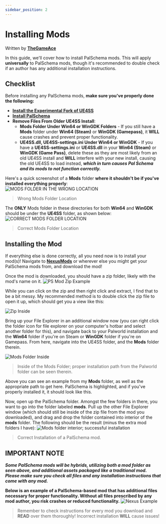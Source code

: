 ```yaml
---
sidebar_position: 2
---
```


# Installing Mods

Written by **[TheGameAce](https://next.nexusmods.com/profile/TheGameAceReal/mods?gameId=6063)**

In this guide, we'll cover how to install PalSchema mods. This will apply **universally** to PalSchema mods, though it's recommended to double check if an author has any additional installation instructions.

## Checklist
Before installing any PalSchema mods, **make sure you've properly done the following:**

 - **[Install the Experimental Fork of UE4SS](./installation.mdx#ue4ss---correct-version--installation)**
 - **[Install PalSchema](./installation.mdx#installing-palschema--using-palschema-mods)**
 - **Remove Files From Older UE4SS Install**:
    - **Mods Folder Under Win64 or WinGDK Folders** - If you still have a **Mods** folder under **Win64 (Steam)** or **WinGDK (Gamepass)**, it **WILL** cause crashes and prevent proper functionality.
    - **UE4SS.dll, UE4SS-settings.ini Under Win64 or WinGDK** - If you have a **UE4SS-settings.ini** or **UE4SS.dll** in your **Win64 (Steam)** or **WinGDK (Game Pass)**, delete these as they are most likely from an old UE4SS install and **WILL** interfere with your new install, causing the old UE4SS to load instead, ***which in turn causes Pal Schema and its mods to not function correctly.***
 
 Here's a quick screenshot of a **Mods** folder **where it shouldn't be if you've installed everything properly**:
 ![MODS FOLDER IN THE WRONG LOCATION](https://i.gyazo.com/86d4b188ca5e43387252263b3d71a76f.png)
 >Wrong Mods Folder Location
 
 The **ONLY** Mods folder in these directories for both **Win64** and **WinGDK** should be under the **UE4SS** folder, as shown below:
 ![CORRECT MODS FOLDER LOCATION](https://i.gyazo.com/a8cc1428ba5cee8e51069d6d74c0f1f5.png)
 >Correct Mods Folder Location
 
 ## Installing the Mod
 If everything else is done correctly, all you need now is to install your mod(s)! Navigate to **[NexusMods](https://www.nexusmods.com/games/palworld/mods?tag=PalSchema)** or wherever else you might get your PalSchema mods from, and download the mod!

Once the mod is downloaded, you should have a zip folder, likely with the mod's name on it.
![PS Mod Zip Example](https://i.gyazo.com/e7629ecca06ed012af16e8c0f0f64325.png)

While you can click on the zip and then right click and extract, I find that to be a bit messy. My recommended method is to double click the zip file to open it up, which should get you a view like this:

![Zip Inside](https://i.gyazo.com/9bfa40cfa72c138f9ece1bb85b36436c.png)

Bring up your File Explorer in an additional window now (you can right click the folder icon for file explorer on your computer's hotbar and select another folder for this), and navigate back to your Palworld installation and the **Win64** folder if you're on Steam or **WinGDK** folder if you're on Gamepass. From here, navigate into the UE4SS folder, and the **Mods** folder therein.

![Mods Folder Inside](https://i.gyazo.com/e593fa1348527ca329505b5c4e5f0487.png)
>Inside of the Mods Folder; proper installation path from the Palworld folder can be seen therein.

Above you can see an example from my **Mods** folder, as well as the appropriate path to get here. PalSchema is highlighted, and if you've properly installed it, it should look like this.

Now, open up the PalSchema folder. Amongst the few folders in there, you want to go into the folder labeled **mods**. Pull up the other File Explorer window (which should still be inside of the zip file from the mod you downloaded), and drag and drop the folder contained into interior of the **mods** folder. The following should be the result (minus the extra mod folders I have):
![Mods folder interior; successful installation](https://i.gyazo.com/528c762409c3c5f56e05a75b9c4fb659.png)
>Correct Installation of a PalSchema mod.

## IMPORTANT NOTE
***Some PalSchema mods will be hybrids, utilizing both a mod folder as seen above, and additional assets packaged like a traditional mod. Please make sure you check all files and any installation instructions that come with any mod.***

**Below is an example of a PalSchema-based mod that has additional files necessary for proper functionality. Without all files prescribed by any mod author, you risk crashes or reduced functionality.**
![Nexus Example](https://i.gyazo.com/7225a86cb0e34e79a6c9b87335b86f46.png)
>Remember to check instructions for every mod you download and **READ** over them thoroughly! Incorrect installation **WILL** cause issues!